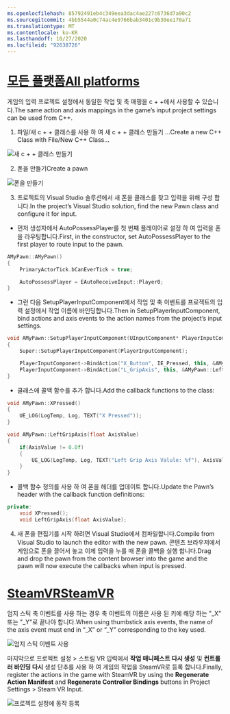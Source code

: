 ```yaml
---
ms.openlocfilehash: 85792491eb4c349eea3dac4ae227c6736d7a90c2
ms.sourcegitcommit: 4bb5544a0c74ac4e9766bab3401c9b30ee170a71
ms.translationtype: MT
ms.contentlocale: ko-KR
ms.lasthandoff: 10/27/2020
ms.locfileid: "92638726"
---
```

# <a name="all-platforms"></a>[<span data-ttu-id="25b95-101">모든 플랫폼</span><span class="sxs-lookup"><span data-stu-id="25b95-101">All platforms</span></span>](#tab/all)

<span data-ttu-id="25b95-102">게임의 입력 프로젝트 설정에서 동일한 작업 및 축 매핑을 c + +에서 사용할 수 있습니다.</span><span class="sxs-lookup"><span data-stu-id="25b95-102">The same action and axis mappings in the game’s input project settings can be used from C++.</span></span>

1. <span data-ttu-id="25b95-103">파일/새 c + + 클래스를 사용 하 여 새 c + + 클래스 만들기 ...</span><span class="sxs-lookup"><span data-stu-id="25b95-103">Create a new C++ Class with File/New C++ Class...</span></span>

![새 c + + 클래스 만들기](../images/reverb-g2-img-11.png)

2. <span data-ttu-id="25b95-105">폰을 만들기</span><span class="sxs-lookup"><span data-stu-id="25b95-105">Create a pawn</span></span>

![폰을 만들기](../images/reverb-g2-img-12.png)

3. <span data-ttu-id="25b95-107">프로젝트의 Visual Studio 솔루션에서 새 폰을 클래스를 찾고 입력을 위해 구성 합니다.</span><span class="sxs-lookup"><span data-stu-id="25b95-107">In the project’s Visual Studio solution, find the new Pawn class and configure it for input.</span></span>
* <span data-ttu-id="25b95-108">먼저 생성자에서 AutoPossessPlayer를 첫 번째 플레이어로 설정 하 여 입력을 폰을 라우팅합니다.</span><span class="sxs-lookup"><span data-stu-id="25b95-108">First, in the constructor, set AutoPossessPlayer to the first player to route input to the pawn.</span></span>

```cpp
AMyPawn::AMyPawn()
{
    PrimaryActorTick.bCanEverTick = true;

    AutoPossessPlayer = EAutoReceiveInput::Player0;
}
```

* <span data-ttu-id="25b95-109">그런 다음 SetupPlayerInputComponent에서 작업 및 축 이벤트를 프로젝트의 입력 설정에서 작업 이름에 바인딩합니다.</span><span class="sxs-lookup"><span data-stu-id="25b95-109">Then in SetupPlayerInputComponent, bind actions and axis events to the action names from the project’s input settings.</span></span>

```cpp
void AMyPawn::SetupPlayerInputComponent(UInputComponent* PlayerInputComponent)
{
    Super::SetupPlayerInputComponent(PlayerInputComponent);

    PlayerInputComponent->BindAction("X_Button", IE_Pressed, this, &AMyPawn::XPressed);
    PlayerInputComponent->BindAction("L_GripAxis", this, &AMyPawn::LeftGripAxis);
}
```

* <span data-ttu-id="25b95-110">클래스에 콜백 함수를 추가 합니다.</span><span class="sxs-lookup"><span data-stu-id="25b95-110">Add the callback functions to the class:</span></span>

```cpp
void AMyPawn::XPressed()
{
    UE_LOG(LogTemp, Log, TEXT("X Pressed"));
}

void AMyPawn::LeftGripAxis(float AxisValue)
{
    if(AxisValue != 0.0f) 
    {
        UE_LOG(LogTemp, Log, TEXT("Left Grip Axis Valule: %f"), AxisValue);
    }
}
```

* <span data-ttu-id="25b95-111">콜백 함수 정의를 사용 하 여 폰을 헤더를 업데이트 합니다.</span><span class="sxs-lookup"><span data-stu-id="25b95-111">Update the Pawn’s header with the callback function definitions:</span></span>

```cpp
private:
    void XPressed();
    void LeftGripAxis(float AxisValue);
```

4. <span data-ttu-id="25b95-112">새 폰을 편집기를 시작 하려면 Visual Studio에서 컴파일합니다.</span><span class="sxs-lookup"><span data-stu-id="25b95-112">Compile from Visual Studio to launch the editor with the new pawn.</span></span> <span data-ttu-id="25b95-113">콘텐츠 브라우저에서 게임으로 폰을 끌어서 놓고 이제 입력을 누를 때 폰을 콜백을 실행 합니다.</span><span class="sxs-lookup"><span data-stu-id="25b95-113">Drag and drop the pawn from the content browser into the game and the pawn will now execute the callbacks when input is pressed.</span></span>

# <a name="steamvr"></a>[<span data-ttu-id="25b95-114">SteamVR</span><span class="sxs-lookup"><span data-stu-id="25b95-114">SteamVR</span></span>](#tab/steamvr)

<span data-ttu-id="25b95-115">엄지 스틱 축 이벤트를 사용 하는 경우 축 이벤트의 이름은 사용 된 키에 해당 하는 "_X" 또는 "_Y"로 끝나야 합니다.</span><span class="sxs-lookup"><span data-stu-id="25b95-115">When using thumbstick axis events, the name of the axis event must end in “_X” or “_Y” corresponding to the key used.</span></span>

![엄지 스틱 이벤트 사용](../images/reverb-g2-img-09.png)

<span data-ttu-id="25b95-117">마지막으로 프로젝트 설정 > 스트림 VR 입력에서 **작업 매니페스트 다시 생성** 및 **컨트롤러 바인딩 다시** 생성 단추를 사용 하 여 게임의 작업을 SteamVR로 등록 합니다.</span><span class="sxs-lookup"><span data-stu-id="25b95-117">Finally, register the actions in the game with SteamVR by using the **Regenerate Action Manifest** and **Regenerate Controller Bindings** buttons in Project Settings > Steam VR Input.</span></span>

![프로젝트 설정에 동작 등록](../images/reverb-g2-img-10.png)

